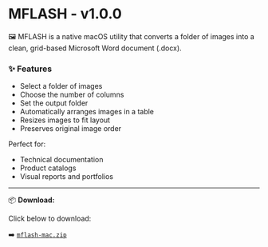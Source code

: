 # MFLASH - v1.0.0

🖼️ MFLASH is a native macOS utility that converts a folder of images into a clean, grid-based Microsoft Word document (.docx).

### ✨ Features
- Select a folder of images
- Choose the number of columns
- Set the output folder
- Automatically arranges images in a table
- Resizes images to fit layout
- Preserves original image order

Perfect for:
- Technical documentation
- Product catalogs
- Visual reports and portfolios

---

📦 **Download:**

Click below to download:

➡️ [`mflash-mac.zip`](./mflash-mac.zip)
